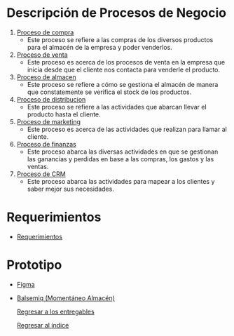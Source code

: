  # Descripción de Procesos de Negocio
  1. [Proceso de compra](../Entregable2/ProcesoCompra.md)
      - Este proceso se refiere a las compras de los diversos productos para el almacén de la empresa y poder venderlos.
  2. [Proceso de venta](../Entregable2/ProcesoVentaTOBE.md)
      - Este proceso es acerca de los procesos de venta en la empresa que inicia desde que el cliente nos contacta para venderle el producto.
  3. [Proceso de almacen](../Entregable2/ProcesoAlmacen.md)
       - Este proceso se refiere a cómo se gestiona el almacén de manera que constatemente se verifica el stock de los productos.
  4. [Proceso de distribucion](../Entregable2/ProcesoDistribucion.md)
       - Este proceso se refiere a las actividades que abarcan llevar el producto hasta el cliente.
  5. [Proceso de marketing](../Entregable2/ProcesoMarketing.md)
       - Este proceso es acerca de las actividades que realizan para llamar al cliente.
  6. [Proceso de finanzas](../Entregable2/ProcesoFinanzas.md)
       - Este proceso abarca las diversas actividades en que se gestionan las ganancias y perdidas en base a las compras, los gastos y las ventas.
  7. [Proceso de CRM](../Entregable2/ProcesoCRM.md)
       - Este proceso abarca las actividades para mapear a los clientes y saber mejor sus necesidades.
# Requerimientos
- [Requerimientos](https://github.com/QuispeCesar/DBD-24-1-GRUPO-4/blob/main/04.Entregables/Entregable2/Requerimientos.md)
# Prototipo
- [Figma](https://www.figma.com/file/JaEtbwPTFhxpp8rVLio8Lc/Proyecto-Migni-Store?type=design&node-id=0-1&mode=design&t=zg9QLwczFGxUAi9W-0)
- [Balsemiq (Momentáneo Almacén)](https://balsamiq.cloud/s8kcngg/pm8ichu)

  [Regresar a los entregables](../../04.Entregables/entregables.md)

  [Regresar al índice](../../README.md)
